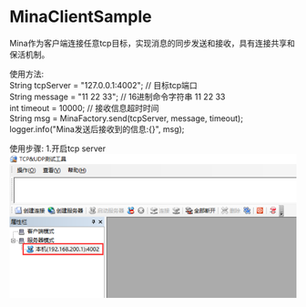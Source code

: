 # MinaClientSample
Mina作为客户端连接任意tcp目标，实现消息的同步发送和接收，具有连接共享和保活机制。  
  
使用方法:  
        String tcpServer = "127.0.0.1:4002"; // 目标tcp端口  
        String message = "11 22 33"; // 16进制命令字符串 11 22 33  
        int timeout = 10000; // 接收信息超时时间  
        String msg = MinaFactory.send(tcpServer, message, timeout);  
        logger.info("Mina发送后接收到的信息:{}", msg);  
        
使用步骤:
1.开启tcp server  
![图1](https://github.com/kickTec/MinaClientSample/blob/master/readmePicture/1.%E5%BC%80%E5%90%AFtcp%E7%AB%AF%E5%8F%A3.png)
